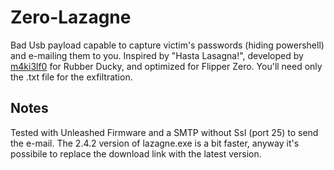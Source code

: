 # Zero-Lazagne
Bad Usb payload capable to capture victim's passwords (hiding powershell) and e-mailing them to you. Inspired by "Hasta Lasagna!", developed by [m4ki3lf0](https://github.com/hak5/usbrubberducky-payloads/tree/master/payloads/library/credentials/Hasta%20lasagna!) for Rubber Ducky, and optimized for Flipper Zero. You'll need only the .txt file for the exfiltration.  
## Notes
Tested with Unleashed Firmware and a SMTP without Ssl (port 25) to send the e-mail. The 2.4.2 version of lazagne.exe is a bit faster, anyway it's possibile to replace the download link with the latest version.
